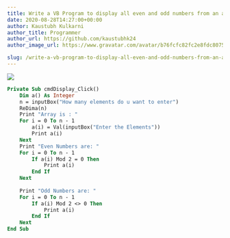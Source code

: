 ```yaml
---
title: Write a VB Program to display all even and odd numbers from an array
date: 2020-08-28T14:27:00+00:00
author: Kaustubh Kulkarni
author_title: Programmer
author_url: https://github.com/kaustubhk24
author_image_url: https://www.gravatar.com/avatar/b76fcfc82fc2e8fdc8075636f1735f61?s=200

slug: /write-a-vb-program-to-display-all-even-and-odd-numbers-from-an-array/
---
```


[![](https://1.bp.blogspot.com/-S2GO2ras9rM/X0kUXKzPZjI/AAAAAAAAfgQ/_4qwyZg2Vr8FbmTOk_hz2GNFk8bvkp3xQCLcBGAsYHQ/s400/1.png)](https://1.bp.blogspot.com/-S2GO2ras9rM/X0kUXKzPZjI/AAAAAAAAfgQ/_4qwyZg2Vr8FbmTOk_hz2GNFk8bvkp3xQCLcBGAsYHQ/s1366/1.png)


```vb title="file.vb"
Private Sub cmdDisplay_Click()  
	Dim a() As Integer  
	n = inputBox("How many elements do u want to enter")  
	ReDima(n)  
	Print "Array is : "  
	For i = 0 To n - 1  
		a(i) = Val(inputBox("Enter the Elements"))  
		Print a(i)  
	Next  
	Print "Even Numbers are: "  
	For i = 0 To n - 1  
		If a(i) Mod 2 = 0 Then  
			Print a(i)  
		End If  
	Next  
	  
	Print "Odd Numbers are: "  
	For i = 0 To n - 1  
		If a(i) Mod 2 <> 0 Then  
			Print a(i)  
		End If  
	Next  
End Sub  
  

```
